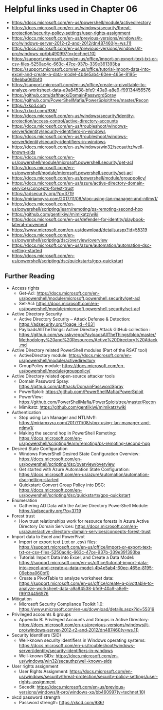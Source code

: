 # Helpful links used in Chapter 06
- https://docs.microsoft.com/en-us/powershell/module/activedirectory
- https://docs.microsoft.com/en-us/windows/security/threat-protection/security-policy-settings/user-rights-assignment
- https://docs.microsoft.com/en-us/previous-versions/windows/it-pro/windows-server-2012-r2-and-2012/dn487460(v=ws.11)
- https://docs.microsoft.com/en-us/previous-versions/windows/it-pro/windows-xp/bb490997(v=technet.10)
- https://support.microsoft.com/en-us/office/import-or-export-text-txt-or-csv-files-5250ac4c-663c-47ce-937b-339e391393ba
- https://support.microsoft.com/en-us/office/tutorial-import-data-into-excel-and-create-a-data-model-4b4e5ab4-60ee-465e-8195-09ebba060bf0
- https://support.microsoft.com/en-us/office/create-a-pivottable-to-analyze-worksheet-data-a9a84538-bfe9-40a9-a8e9-f99134456576
- https://github.com/dafthack/DomainPasswordSpray
- https://github.com/PowerShellMafia/PowerSploit/tree/master/Recon
- https://xkcd.com
- https://xkcd.com/936/
- https://docs.microsoft.com/en-us/windows/security/identity-protection/access-control/active-directory-accounts
- https://docs.microsoft.com/en-us/troubleshoot/windows-server/identity/security-identifiers-in-windows
- https://docs.microsoft.com/en-us/troubleshoot/windows-server/identity/security-identifiers-in-windows
- https://docs.microsoft.com/en-us/windows/win32/secauthz/well-known-sids
- https://docs.microsoft.com/en-us/powershell/module/microsoft.powershell.security/get-acl
- https://docs.microsoft.com/en-us/powershell/module/microsoft.powershell.security/set-acl
- https://docs.microsoft.com/en-us/powershell/module/grouppolicy/
- https://docs.microsoft.com/en-us/azure/active-directory-domain-services/concepts-forest-trust
- https://adsecurity.org/?p=3719
- https://miriamxyra.com/2017/11/08/stop-using-lan-manager-and-ntlmv1/
- https://docs.microsoft.com/en-us/powershell/scripting/learn/remoting/ps-remoting-second-hop
- https://github.com/gentilkiwi/mimikatz/wiki
- https://docs.microsoft.com/en-us/defender-for-identity/playbook-lateral-movement
- https://www.microsoft.com/en-us/download/details.aspx?id=55319
- https://docs.microsoft.com/en-us/powershell/scripting/dsc/overview/overview
- https://docs.microsoft.com/en-us/azure/automation/automation-dsc-getting-started
- https://docs.microsoft.com/en-us/powershell/scripting/dsc/quickstarts/gpo-quickstart

## Further Reading
- Access rights
    - Get-Acl: https://docs.microsoft.com/en-us/powershell/module/microsoft.powershell.security/get-acl
    - Set-Acl: https://docs.microsoft.com/en-us/powershell/module/microsoft.powershell.security/set-acl
- Active Directory Security
    - Active Directory Security – Attack Defense & Detection: https://adsecurity.org/?page_id=4031
    - PayloadsAllTheThings: Active Directory Attack GitHub collection : https://github.com/swisskyrepo/PayloadsAllTheThings/blob/master/Methodology%20and%20Resources/Active%20Directory%20Attack.md
- Active Directory related PowerShell modules (Part of the RSAT tool)
    - ActiveDirectory module: https://docs.microsoft.com/en-us/powershell/module/activedirectory
    - GroupPolicy module: https://docs.microsoft.com/en-us/powershell/module/grouppolicy/
- Active Directory related open-source attacker tools
    - Domain Password Spray: https://github.com/dafthack/DomainPasswordSpray
    - PowerSploit: https://github.com/PowerShellMafia/PowerSploit
    - PowerView: https://github.com/PowerShellMafia/PowerSploit/tree/master/Recon
    - Mimikatz: https://github.com/gentilkiwi/mimikatz/wiki
- Authentication
    - Stop using Lan Manager and NTLMv1!: https://miriamxyra.com/2017/11/08/stop-using-lan-manager-and-ntlmv1/
    - Making the second hop in PowerShell Remoting: https://docs.microsoft.com/en-us/powershell/scripting/learn/remoting/ps-remoting-second-hop
- Desired State Configuration
    - Windows PowerShell Desired State Configuration Overview: https://docs.microsoft.com/en-us/powershell/scripting/dsc/overview/overview
    - Get started with Azure Automation State Configuration: https://docs.microsoft.com/en-us/azure/automation/automation-dsc-getting-started
    - Quickstart: Convert Group Policy into DSC: https://docs.microsoft.com/en-us/powershell/scripting/dsc/quickstarts/gpo-quickstart
- Enumeration
    - Gathering AD Data with the Active Directory PowerShell Module: https://adsecurity.org/?p=3719
- Forest trust
    - How trust relationships work for resource forests in Azure Active Directory Domain Services: https://docs.microsoft.com/en-us/azure/active-directory-domain-services/concepts-forest-trust
- Import data to Excel and PowerPivot
    - Import or export text (.txt or .csv) files: https://support.microsoft.com/en-us/office/import-or-export-text-txt-or-csv-files-5250ac4c-663c-47ce-937b-339e391393ba
    - Tutorial: Import Data into Excel, and Create a Data Model: https://support.microsoft.com/en-us/office/tutorial-import-data-into-excel-and-create-a-data-model-4b4e5ab4-60ee-465e-8195-09ebba060bf0
    - Create a PivotTable to analyze worksheet data: https://support.microsoft.com/en-us/office/create-a-pivottable-to-analyze-worksheet-data-a9a84538-bfe9-40a9-a8e9-f99134456576
- Mitigation
    - Microsoft Security Compliance Toolkit 1.0: https://www.microsoft.com/en-us/download/details.aspx?id=55319
- Privileged accounts & groups
    - Appendix B: Privileged Accounts and Groups in Active Directory: https://docs.microsoft.com/en-us/previous-versions/windows/it-pro/windows-server-2012-r2-and-2012/dn487460(v=ws.11)
- Security Identifiers (SID)
    - Well-known security identifiers in Windows operating systems: https://docs.microsoft.com/en-us/troubleshoot/windows-server/identity/security-identifiers-in-windows
    - Well-known SIDs: https://docs.microsoft.com/en-us/windows/win32/secauthz/well-known-sids
- User rights assignment
    - User Rights Assignment: https://docs.microsoft.com/en-us/windows/security/threat-protection/security-policy-settings/user-rights-assignment
    - Secedit: https://docs.microsoft.com/en-us/previous-versions/windows/it-pro/windows-xp/bb490997(v=technet.10)
- xkcd password strength
    - Password strength: https://xkcd.com/936/
